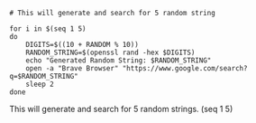 
```script
# This will generate and search for 5 random string

for i in $(seq 1 5) 
do
    DIGITS=$((10 + RANDOM % 10))
    RANDOM_STRING=$(openssl rand -hex $DIGITS)
    echo "Generated Random String: $RANDOM_STRING"
    open -a "Brave Browser" "https://www.google.com/search?q=$RANDOM_STRING"
    sleep 2
done

```

This will generate and search for 5 random strings. (seq 1 5) 

